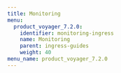 ```yaml
---
title: Monitoring
menu:
  product_voyager_7.2.0:
    identifier: monitoring-ingress
    name: Monitoring
    parent: ingress-guides
    weight: 40
menu_name: product_voyager_7.2.0
---
```


